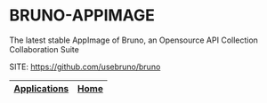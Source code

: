 # BRUNO-APPIMAGE
 
 The latest stable AppImage of Bruno, an Opensource API Collection  Collaboration Suite
 
 SITE: https://github.com/usebruno/bruno

 | [Applications](https://portable-linux-apps.github.io/apps.html) | [Home](https://portable-linux-apps.github.io)
 | --- | --- |
